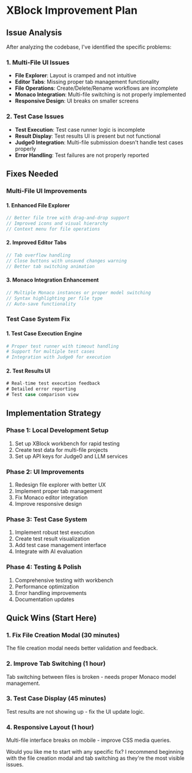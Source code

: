 # XBlock Improvement Plan

## Issue Analysis

After analyzing the codebase, I've identified the specific problems:

### 1. Multi-File UI Issues
- **File Explorer**: Layout is cramped and not intuitive
- **Editor Tabs**: Missing proper tab management functionality  
- **File Operations**: Create/Delete/Rename workflows are incomplete
- **Monaco Integration**: Multi-file switching is not properly implemented
- **Responsive Design**: UI breaks on smaller screens

### 2. Test Case Issues
- **Test Execution**: Test case runner logic is incomplete
- **Result Display**: Test results UI is present but not functional
- **Judge0 Integration**: Multi-file submission doesn't handle test cases properly
- **Error Handling**: Test failures are not properly reported

## Fixes Needed

### Multi-File UI Improvements

#### 1. Enhanced File Explorer
```javascript
// Better file tree with drag-and-drop support
// Improved icons and visual hierarchy
// Context menu for file operations
```

#### 2. Improved Editor Tabs
```javascript
// Tab overflow handling
// Close buttons with unsaved changes warning
// Better tab switching animation
```

#### 3. Monaco Integration Enhancement
```javascript
// Multiple Monaco instances or proper model switching
// Syntax highlighting per file type
// Auto-save functionality
```

### Test Case System Fix

#### 1. Test Case Execution Engine
```python
# Proper test runner with timeout handling
# Support for multiple test cases
# Integration with Judge0 for execution
```

#### 2. Test Results UI
```javascript
# Real-time test execution feedback
# Detailed error reporting
# Test case comparison view
```

## Implementation Strategy

### Phase 1: Local Development Setup
1. Set up XBlock workbench for rapid testing
2. Create test data for multi-file projects
3. Set up API keys for Judge0 and LLM services

### Phase 2: UI Improvements
1. Redesign file explorer with better UX
2. Implement proper tab management
3. Fix Monaco editor integration
4. Improve responsive design

### Phase 3: Test Case System
1. Implement robust test execution
2. Create test result visualization
3. Add test case management interface
4. Integrate with AI evaluation

### Phase 4: Testing & Polish
1. Comprehensive testing with workbench
2. Performance optimization
3. Error handling improvements
4. Documentation updates

## Quick Wins (Start Here)

### 1. Fix File Creation Modal (30 minutes)
The file creation modal needs better validation and feedback.

### 2. Improve Tab Switching (1 hour) 
Tab switching between files is broken - needs proper Monaco model management.

### 3. Test Case Display (45 minutes)
Test results are not showing up - fix the UI update logic.

### 4. Responsive Layout (1 hour)
Multi-file interface breaks on mobile - improve CSS media queries.

Would you like me to start with any specific fix? I recommend beginning with the file creation modal and tab switching as they're the most visible issues.
